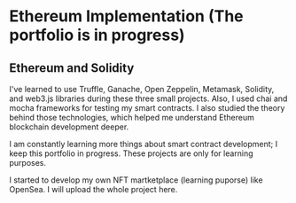 # Ethereum Implementation (The portfolio is in progress)
## Ethereum and Solidity

I've learned to use Truffle, Ganache, Open Zeppelin, Metamask, Solidity, and web3.js libraries during these three small projects. Also, I used chai and mocha frameworks for testing my smart contracts. I also studied the theory behind those technologies, which helped me understand Ethereum blockchain development deeper. 

I am constantly learning more things about smart contract development; I keep this portfolio in progress. These projects are only for learning purposes.

I started to develop my own NFT martketplace (learning puporse) like OpenSea. I will upload the whole project here.

